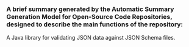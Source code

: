 ### A brief summary generated by the Automatic Summary Generation Model for Open-Source Code Repositories, designed to describe the main functions of the repository:

A Java library for validating JSON data against JSON Schema files.
